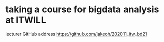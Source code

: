 # taking a course for bigdata analysis at ITWILL 
lecturer GitHub address
https://github.com/jakeoh/202011_itw_bd21
